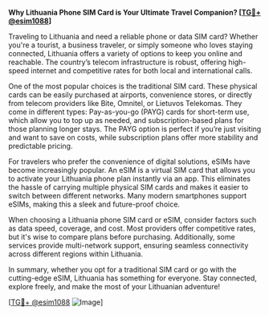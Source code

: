 **Why Lithuania Phone SIM Card is Your Ultimate Travel Companion? [[TG💪+ @esim1088](https://t.me/s/esim1088)]**

Traveling to Lithuania and need a reliable phone or data SIM card? Whether you're a tourist, a business traveler, or simply someone who loves staying connected, Lithuania offers a variety of options to keep you online and reachable. The country’s telecom infrastructure is robust, offering high-speed internet and competitive rates for both local and international calls.

One of the most popular choices is the traditional SIM card. These physical cards can be easily purchased at airports, convenience stores, or directly from telecom providers like Bite, Omnitel, or Lietuvos Telekomas. They come in different types: Pay-as-you-go (PAYG) cards for short-term use, which allow you to top up as needed, and subscription-based plans for those planning longer stays. The PAYG option is perfect if you’re just visiting and want to save on costs, while subscription plans offer more stability and predictable pricing.

For travelers who prefer the convenience of digital solutions, eSIMs have become increasingly popular. An eSIM is a virtual SIM card that allows you to activate your Lithuania phone plan instantly via an app. This eliminates the hassle of carrying multiple physical SIM cards and makes it easier to switch between different networks. Many modern smartphones support eSIMs, making this a sleek and future-proof choice.

When choosing a Lithuania phone SIM card or eSIM, consider factors such as data speed, coverage, and cost. Most providers offer competitive rates, but it's wise to compare plans before purchasing. Additionally, some services provide multi-network support, ensuring seamless connectivity across different regions within Lithuania.

In summary, whether you opt for a traditional SIM card or go with the cutting-edge eSIM, Lithuania has something for everyone. Stay connected, explore freely, and make the most of your Lithuanian adventure! 

[[TG💪+ @esim1088](https://t.me/s/esim1088) ![Image](https://i.postimg.cc/Y0z9fWf4/image.png)]